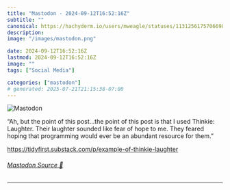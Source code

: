 ```yaml
---
title: "Mastodon - 2024-09-12T16:52:16Z"
subtitle: ""
canonical: https://hachyderm.io/users/mweagle/statuses/113125617570669837
description:
image: "/images/mastodon.png"

date: 2024-09-12T16:52:16Z
lastmod: 2024-09-12T16:52:16Z
image: ""
tags: ["Social Media"]

categories: ["mastodon"]
# generated: 2025-07-21T21:15:38-07:00
---
```

![Mastodon](/images/mastodon.png)

<p>“Ah, but the point of this post…the point of this post is that I used Thinkie: Laughter. Their laughter sounded like fear of hope to me. They feared hoping that programming would ever be an abundant resource for them.”</p><p><a href="https://tidyfirst.substack.com/p/example-of-thinkie-laughter" target="_blank" rel="nofollow noopener noreferrer" translate="no"><span class="invisible">https://</span><span class="ellipsis">tidyfirst.substack.com/p/examp</span><span class="invisible">le-of-thinkie-laughter</span></a></p>


###### [Mastodon Source 🐘](https://hachyderm.io/@mweagle/113125617570669837)

___
